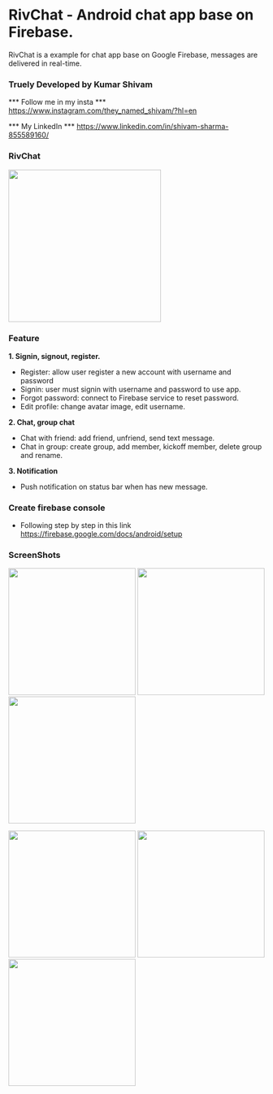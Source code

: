 # RivChat - Android chat app base on Firebase.  
RivChat is a example for chat app base on Google Firebase, messages are delivered in real-time.  

### Truely Developed by Kumar Shivam
*** Follow me in my insta ***
https://www.instagram.com/they_named_shivam/?hl=en

*** My LinkedIn ***
https://www.linkedin.com/in/shivam-sharma-855589160/


### RivChat
<img src='https://github.com/nguyenvulebinh/rivchat/blob/master/Screenshot_2017-01-06-09-22-10.png' width='300'/> 

### Feature  
**1. Signin, signout, register.**  
* Register: allow user register a new account with username and password
* Signin: user must signin with username and password to use app.
* Forgot password: connect to Firebase service to reset password.
* Edit profile: change avatar image, edit username.

**2. Chat, group chat**  
* Chat with friend: add friend, unfriend, send text message.
* Chat in group: create group, add member, kickoff member, delete group and rename.  

**3. Notification**  
* Push notification on status bar when has new message.  

### Create firebase console  
* Following step by step in this link https://firebase.google.com/docs/android/setup  

### ScreenShots

<img src="https://github.com/nguyenvulebinh/rivchat/blob/master/Screenshot_2017-01-06-09-13-10.png" width="250"/> <img src="https://github.com/nguyenvulebinh/rivchat/blob/master/Screenshot_2017-01-06-09-15-33.png" width="250"/> <img src="https://github.com/nguyenvulebinh/rivchat/blob/master/Screenshot_2017-01-06-09-22-10.png" width="250"/> 

<img src="https://github.com/nguyenvulebinh/rivchat/blob/master/Screenshot_2017-01-06-09-15-45.png" width="250"/> <img src="https://github.com/nguyenvulebinh/rivchat/blob/master/Screenshot_2017-01-06-09-21-54.png" width="250"/> <img src="https://github.com/nguyenvulebinh/rivchat/blob/master/Screenshot_2017-01-06-09-30-44.png" width="250"/>

